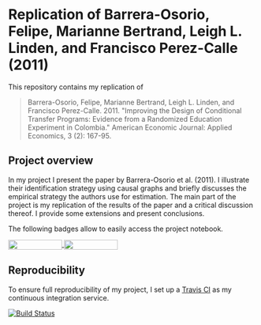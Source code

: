 # Replication of Barrera-Osorio, Felipe, Marianne Bertrand, Leigh L. Linden, and Francisco Perez-Calle (2011)

This repository contains my replication of 

> Barrera-Osorio, Felipe, Marianne Bertrand, Leigh L. Linden, and Francisco Perez-Calle. 2011. "Improving the Design of Conditional Transfer Programs: Evidence from a Randomized Education Experiment in Colombia." American Economic Journal: Applied Economics, 3 (2): 167-95. 

## Project overview

In my project I present the paper by Barrera-Osorio et al. (2011). I illustrate their identification strategy using causal graphs and briefly discusses the empirical strategy the authors use for estimation. The main part of the project is my replication of the results of the paper and a critical discussion thereof. I provide some extensions and present conclusions. 

The following badges allow to easily access the project notebook.

<a href="https://nbviewer.jupyter.org/github/HumanCapitalAnalysis/microeconometrics-course-project-juwilhel/blob/master/Project.ipynb"
   target="_parent">
   <img align="center"
  src="https://raw.githubusercontent.com/jupyter/design/master/logos/Badges/nbviewer_badge.png"
      width="109" height="20">
</a>
<a href="https://mybinder.org/v2/gh/HumanCapitalAnalysis/microeconometrics-course-project-juwilhel/master?filepath=Project.ipynb"
    target="_parent">
    <img align="center"
       src="https://mybinder.org/badge_logo.svg"
       width="109" height="20">
</a>

## Reproducibility

To ensure full reproducibility of my project, I set up a [Travis CI](https://travis-ci.org) as my continuous integration service. 

[![Build Status](https://travis-ci.org/HumanCapitalAnalysis/microeconometrics-course-project-juwilhel.svg?branch=master)](https://travis-ci.org/HumanCapitalAnalysis/microeconometrics-course-project-juwilhel)